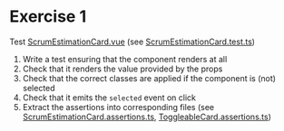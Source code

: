 # Exercise 1

Test [ScrumEstimationCard.vue](../frontend/src/components/ScrumEstimationCard/ScrumEstimationCard.vue) (see [ScrumEstimationCard.test.ts](frontend/src/components/ScrumEstimationCard/__tests__/ScrumEstimationCard.test.ts))

1. Write a test ensuring that the component renders at all
2. Check that it renders the value provided by the props
3. Check that the correct classes are applied if the component is (not) selected
4. Check that it emits the `selected` event on click
5. Extract the assertions into corresponding files (see [ScrumEstimationCard.assertions.ts](frontend/src/components/ScrumEstimationCard/__tests__/ScrumEstimationCard.assertions.ts), [ToggleableCard.assertions.ts](frontend/src/components/ToggleableCard/__tests__/ToggleableCard.assertions.ts))